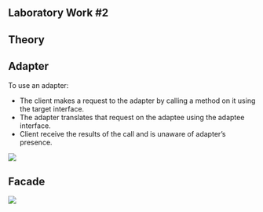 Laboratory Work #2
--
Theory
--
Adapter
--
To use an adapter:

* The client makes a request to the adapter by calling a method on it using the target interface.
* The adapter translates that request on the adaptee using the adaptee interface.
* Client receive the results of the call and is unaware of adapter’s presence.

![](https://cdncontribute.geeksforgeeks.org/wp-content/uploads/classDiagram.jpg)

Facade
--
![](https://cdncontribute.geeksforgeeks.org/wp-content/uploads/facadeA.png)
